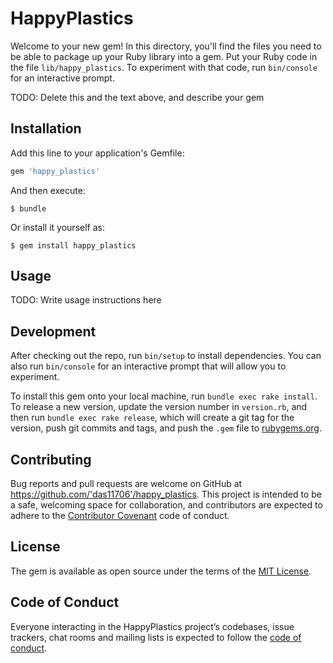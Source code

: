 # HappyPlastics

Welcome to your new gem! In this directory, you'll find the files you need to be able to package up your Ruby library into a gem. Put your Ruby code in the file `lib/happy_plastics`. To experiment with that code, run `bin/console` for an interactive prompt.

TODO: Delete this and the text above, and describe your gem

## Installation

Add this line to your application's Gemfile:

```ruby
gem 'happy_plastics'
```

And then execute:

    $ bundle

Or install it yourself as:

    $ gem install happy_plastics

## Usage

TODO: Write usage instructions here

## Development

After checking out the repo, run `bin/setup` to install dependencies. You can also run `bin/console` for an interactive prompt that will allow you to experiment.

To install this gem onto your local machine, run `bundle exec rake install`. To release a new version, update the version number in `version.rb`, and then run `bundle exec rake release`, which will create a git tag for the version, push git commits and tags, and push the `.gem` file to [rubygems.org](https://rubygems.org).

## Contributing

Bug reports and pull requests are welcome on GitHub at https://github.com/'das11706'/happy_plastics. This project is intended to be a safe, welcoming space for collaboration, and contributors are expected to adhere to the [Contributor Covenant](http://contributor-covenant.org) code of conduct.

## License

The gem is available as open source under the terms of the [MIT License](https://opensource.org/licenses/MIT).

## Code of Conduct

Everyone interacting in the HappyPlastics project’s codebases, issue trackers, chat rooms and mailing lists is expected to follow the [code of conduct](https://github.com/'das11706'/happy_plastics/blob/master/CODE_OF_CONDUCT.md).
